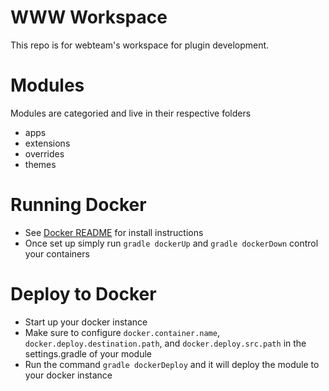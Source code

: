 # WWW Workspace
This repo is for webteam's workspace for plugin development.

# Modules
Modules are categoried and live in their respective folders
* apps
* extensions
* overrides
* themes

# Running Docker
* See [Docker README](docker/README.markdown) for install instructions
* Once set up simply run `gradle dockerUp` and `gradle dockerDown` control your containers

# Deploy to Docker
* Start up your docker instance
* Make sure to configure `docker.container.name`, `docker.deploy.destination.path`, and `docker.deploy.src.path` in the settings.gradle of your module
* Run the command `gradle dockerDeploy` and it will deploy the module to your docker instance